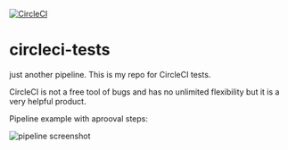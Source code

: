 [![CircleCI](https://circleci.com/gh/nick-uk/circleci-tests.svg?style=svg)](https://circleci.com/gh/nick-uk/circleci-tests)
# circleci-tests
just another pipeline. This is my repo for CircleCI tests.

CircleCI is not a free tool of bugs and has no unlimited flexibility but it is a very helpful product. 

Pipeline example with aprooval steps:

![pipeline screenshot](https://itforge.uk/img/pipeline-example.png)
